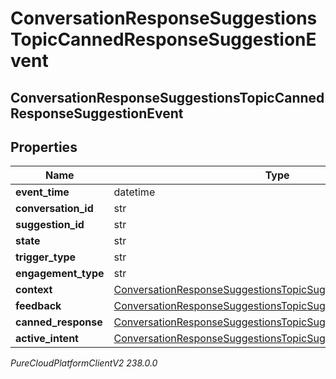 # ConversationResponseSuggestionsTopicCannedResponseSuggestionEvent

## ConversationResponseSuggestionsTopicCannedResponseSuggestionEvent

## Properties

|Name | Type | Description | Notes|
|------------ | ------------- | ------------- | -------------|
| **event_time** | datetime |  | [optional] |
| **conversation_id** | str |  | [optional] |
| **suggestion_id** | str |  | [optional] |
| **state** | str |  | [optional] |
| **trigger_type** | str |  | [optional] |
| **engagement_type** | str |  | [optional] |
| **context** | [ConversationResponseSuggestionsTopicSuggestionContext](ConversationResponseSuggestionsTopicSuggestionContext) |  | [optional] |
| **feedback** | [ConversationResponseSuggestionsTopicSuggestionFeedback](ConversationResponseSuggestionsTopicSuggestionFeedback) |  | [optional] |
| **canned_response** | [ConversationResponseSuggestionsTopicSuggestedCannedResponse](ConversationResponseSuggestionsTopicSuggestedCannedResponse) |  | [optional] |
| **active_intent** | [ConversationResponseSuggestionsTopicSuggestedIntent](ConversationResponseSuggestionsTopicSuggestedIntent) |  | [optional] |



_PureCloudPlatformClientV2 238.0.0_
